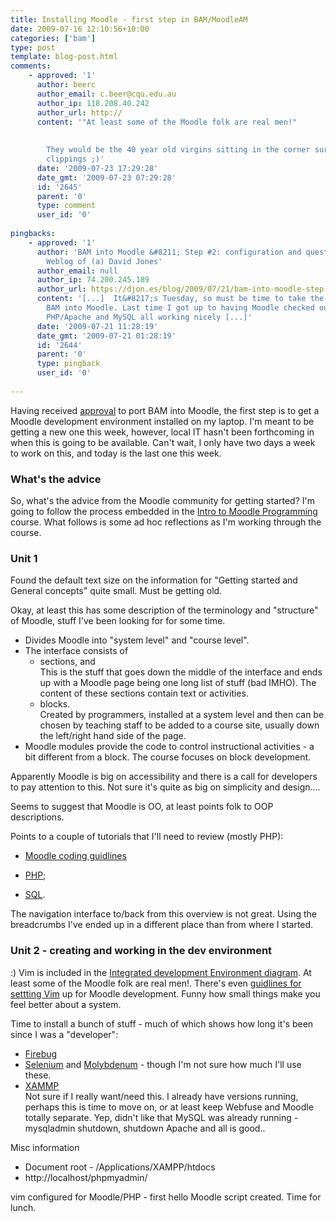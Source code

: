 ```yaml
---
title: Installing Moodle - first step in BAM/MoodleAM
date: 2009-07-16 12:10:56+10:00
categories: ['bam']
type: post
template: blog-post.html
comments:
    - approved: '1'
      author: beerc
      author_email: c.beer@cqu.edu.au
      author_ip: 118.208.40.242
      author_url: http://
      content: '"At least some of the Moodle folk are real men!"
    
    
        They would be the 40 year old virgins sitting in the corner surrounded by dilbert
        clippings ;)'
      date: '2009-07-23 17:29:28'
      date_gmt: '2009-07-23 07:29:28'
      id: '2645'
      parent: '0'
      type: comment
      user_id: '0'
    
pingbacks:
    - approved: '1'
      author: 'BAM into Moodle &#8211; Step #2: configuration and questions &laquo; The
        Weblog of (a) David Jones'
      author_email: null
      author_ip: 74.200.245.189
      author_url: https://djon.es/blog/2009/07/21/bam-into-moodle-step-2-configuration-and-questions/
      content: '[...]  It&#8217;s Tuesday, so must be time to take the next step in getting
        BAM into Moodle. Last time I got up to having Moodle checked out from CVS and
        PHP/Apache and MySQL all working nicely [...]'
      date: '2009-07-21 11:28:19'
      date_gmt: '2009-07-21 01:28:19'
      id: '2644'
      parent: '0'
      type: pingback
      user_id: '0'
    
---
```

Having received [approval](/blog2/2009/07/16/bam-into-moodle-approved-starting-the-process/) to port BAM into Moodle, the first step is to get a Moodle development environment installed on my laptop. I'm meant to be getting a new one this week, however, local IT hasn't been forthcoming in when this is going to be available. Can't wait, I only have two days a week to work on this, and today is the last one this week.

### What's the advice

So, what's the advice from the Moodle community for getting started? I'm going to follow the process embedded in the [Intro to Moodle Programming](http://dev.moodle.org/course/view.php?id=2) course. What follows is some ad hoc reflections as I'm working through the course.

### Unit 1

Found the default text size on the information for "Getting started and General concepts" quite small. Must be getting old.

Okay, at least this has some description of the terminology and "structure" of Moodle, stuff I've been looking for for some time.

- Divides Moodle into "system level" and "course level".
- The interface consists of
    - sections, and  
        This is the stuff that goes down the middle of the interface and ends up with a Moodle page being one long list of stuff (bad IMHO). The content of these sections contain text or activities.
    - blocks.  
        Created by programmers, installed at a system level and then can be chosen by teaching staff to be added to a course site, usually down the left/right hand side of the page.
- Moodle modules provide the code to control instructional activities - a bit different from a block. The course focuses on block development.

Apparently Moodle is big on accessibility and there is a call for developers to pay attention to this. Not sure it's quite as big on simplicity and design....

Seems to suggest that Moodle is OO, at least points folk to OOP descriptions.

Points to a couple of tutorials that I'll need to review (mostly PHP):

- [Moodle coding guidlines](http://docs.moodle.org/en/Coding)
- [PHP](http://www.w3schools.com/php/default.asp);  
    
- [SQL](http://sqlcourse.com/).

The navigation interface to/back from this overview is not great. Using the breadcrumbs I've ended up in a different place than from where I started.

### Unit 2 - creating and working in the dev environment

:) Vim is included in the [Integrated development Environment diagram](http://dev.moodle.org/file.php/2/pictures/Unit2screenshots/vennUnit2nored.gif). At least some of the Moodle folk are real men!. There's even [guidlines for settting Vim](http://docs.moodle.org/en/Development:vim) up for Moodle development. Funny how small things make you feel better about a system.

Time to install a bunch of stuff - much of which shows how long it's been since I was a "developer":

- [Firebug](http://getfirebug.com/)
- [Selenium](http://seleniumhq.org/projects/ide/) and [Molybdenum](https://addons.mozilla.org/en-US/firefox/addon/4149) - though I'm not sure how much I'll use these.
- [XAMMP](http://www.apachefriends.org/en/xampp-macosx.html)  
    Not sure if I really want/need this. I already have versions running, perhaps this is time to move on, or at least keep Webfuse and Moodle totally separate. Yep, didn't like that MySQL was already running - mysqladmin shutdown, shutdown Apache and all is good..

Misc information

- Document root - /Applications/XAMPP/htdocs
- http://localhost/phpmyadmin/

vim configured for Moodle/PHP - first hello Moodle script created. Time for lunch.